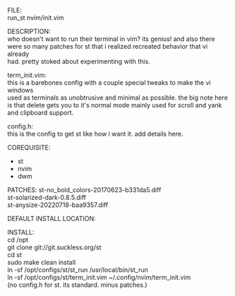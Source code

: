 FILE:  
run_st
nvim/init.vim

DESCRIPTION:  
who doesn't want to run their terminal in vim? its genius! and also there  
were so many patches for st that i realized recreated behavior that vi already  
had. pretty stoked about experimenting with this.  

term_init.vim:  
this is a barebones config with a couple special tweaks to make the vi windows  
used as terminals as unobtrusive and minimal as possible. the big note here  
is that delete gets you to it's normal mode mainly used for scroll and yank  
and clipboard support.  

config.h:  
this is the config to get st like how i want it. add details here.  

COREQUISITE:  
* st  
* nvim  
* dwm  

PATCHES:
st-no_bold_colors-20170623-b331da5.diff  
st-solarized-dark-0.8.5.diff  
st-anysize-20220718-baa9357.diff  

DEFAULT INSTALL LOCATION:  

INSTALL:  
cd /opt  
git clone git://git.suckless.org/st  
cd st  
sudo make clean install  
ln -sf /opt/configs/st/st_run /usr/local/bin/st_run  
ln -sf /opt/configs/st/term_init.vim ~/.config/nvim/term_init.vim  
(no config.h for st. its standard. minus patches.)
